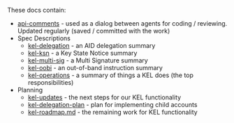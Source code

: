 These docs contain:

 * [api-comments](./api-comments.md) - used as a dialog between agents for coding / reviewing. Updated regularly (saved / committed with the work)
 * Spec Descriptions
   * [kel-delegation](./kel-delegation.md) - an AID delegation summary
   * [kel-ksn](./kel-ksn.md) - a Key State Notice summary
   * [kel-multi-sig](./kel-multi-sig.md) - a Multi Signature summary
   * [kel-oobi](./kel-oobi.md) - an out-of-band instruction summary
   * [kel-operations](./kel-operations.md) - a summary of things a KEL does (the top responsibilities)
 * Planning
   * [kel-updates](./kel-updates.md) - the next steps for our KEL functionality
   * [kel-delegation-plan](./kel-delegation-plan.md) - plan for implementing child accounts
   * [kel-roadmap.md](./kel-roadmap.md) - the remaining work for KEL functionality
